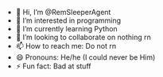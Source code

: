 - 👋 Hi, I’m @RemSleeperAgent
- 👀 I’m interested in programming
- 🌱 I’m currently learning Python
- 💞️ I’m looking to collaborate on nothing rn
- 📫 How to reach me: Do not rn
- 😄 Pronouns: He/he (I could never be Him)
- ⚡ Fun fact: Bad at stuff

<!---
RemSleeperAgent/RemSleeperAgent is a ✨ special ✨ repository because its `README.md` (this file) appears on your GitHub profile.
You can click the Preview link to take a look at your changes.
--->
